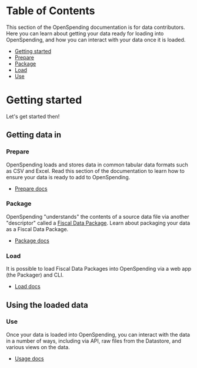 # Table of Contents

This section of the OpenSpending documentation is for data contributors. Here you can learn about getting your data ready for loading into OpenSpending, and how you can interact with your data once it is loaded.

- [Getting started](#getting-started)
- [Prepare](prepare/)
- [Package](package/)
- [Load](load/)
- [Use](use/)

# Getting started

Let's get started then!

## Getting data in

### Prepare

OpenSpending loads and stores data in common tabular data formats such as CSV and Excel. Read this section of the documentation to learn how to ensure your data is ready to add to OpenSpending.

- [Prepare docs](prepare/)

### Package

OpenSpending "understands" the contents of a source data file via another "descriptor" called a [Fiscal Data Package](http://frictionlessdata.io/specs/fiscal-data-package/). Learn about packaging your data as a Fiscal Data Package.

* [Package docs](package/)

### Load

It is possible to load Fiscal Data Packages into OpenSpending via a web app (the Packager) and CLI.

* [Load docs](load/)

## Using the loaded data

### Use

Once your data is loaded into OpenSpending, you can interact with the data in a number of ways, including via API, raw files from the Datastore, and various views on the data.

* [Usage docs](use/)
